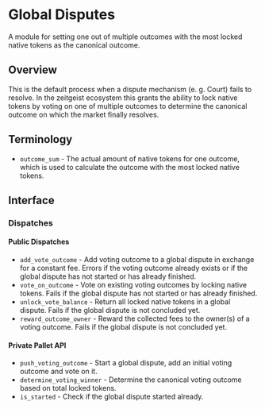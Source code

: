 # Global Disputes

A module for setting one out of multiple outcomes with the most locked native tokens as the canonical outcome.

## Overview

This is the default process when a dispute mechanism (e. g. Court) fails to resolve. In the zeitgeist ecosystem this grants the ability to lock native tokens by voting on one of multiple outcomes to determine the canonical outcome on which the market finally resolves.

## Terminology

- `outcome_sum` - The actual amount of native tokens for one outcome, which is used to calculate the outcome with the most locked native tokens.

## Interface

### Dispatches

#### Public Dispatches

- `add_vote_outcome` - Add voting outcome to a global dispute in exchange for a constant fee. Errors if the voting outcome already exists or if the global dispute has not started or has already finished.
- `vote_on_outcome` - Vote on existing voting outcomes by locking native tokens. Fails if the global dispute has not started or has already finished.
- `unlock_vote_balance` - Return all locked native tokens in a global dispute. Fails if the global dispute is not concluded yet.
- `reward_outcome_owner` - Reward the collected fees to the owner(s) of a voting outcome. Fails if the global dispute is not concluded yet.

#### Private Pallet API

- `push_voting_outcome` - Start a global dispute, add an initial voting outcome and vote on it.
- `determine_voting_winner` - Determine the canonical voting outcome based on total locked tokens.
- `is_started` - Check if the global dispute started already.
